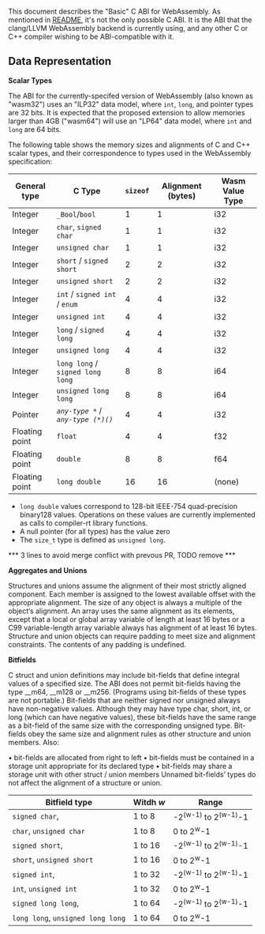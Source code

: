 This document describes the "Basic" C ABI for WebAssembly. As mentioned in
[README](README.md), it's not the only possible C ABI. It is the ABI that the
clang/LLVM WebAssembly backend is currently using, and any other C or C++
compiler wishing to be ABI-compatible with it.


## Data Representation

**Scalar Types**

The ABI for the currently-specifed version of WebAssembly (also known as "wasm32") uses an "ILP32" data model, 
where `int`, `long`, and pointer types are 32 bits. It is expected that the proposed extension to allow memories
larger than 4GB ("wasm64") will use an "LP64" data model, where `int` and `long` are 64 bits.

The following table shows the memory sizes and alignments of C and C++ scalar types, and their
correspondence to types used in the WebAssembly specification:


General type | C Type | `sizeof` | Alignment (bytes) | Wasm Value Type
-|-|-|-|-
 Integer | `_Bool`/`bool` | 1 | 1 | i32
 Integer | `char`, `signed char` | 1 | 1 | i32
 Integer | `unsigned char` | 1 | 1 | i32
 Integer | `short` / `signed short` | 2 | 2 | i32
 Integer | `unsigned short` | 2 | 2 | i32
 Integer | `int` / `signed int` / `enum` | 4 | 4 | i32
 Integer | `unsigned int` | 4 | 4 | i32
 Integer | `long` / `signed long` | 4 | 4 | i32
 Integer | `unsigned long` | 4 | 4 | i32
 Integer | `long long` / `signed long long` | 8 | 8 | i64
 Integer | `unsigned long long` | 8 | 8 | i64
 Pointer | *`any-type *`* / *`any-type (*)()`* | 4 | 4 | i32
 Floating point | `float` | 4 | 4 | f32
 Floating point | `double` | 8 | 8 | f64
 Floating point | `long double` | 16 | 16 | (none)
 
 * `long double` values correspond to 128-bit IEEE-754 quad-precision binary128 values.
 Operations on these values are currently implemented as calls to
 compiler-rt library functions.
 * A null pointer (for all types) has the value zero
 * The `size_t` type is defined as `unsigned long`.
 



*** 3 lines to avoid merge conflict with prevous PR, TODO remove ***

**Aggregates and Unions**

Structures and unions assume the alignment of their most strictly aligned component.
Each member is assigned to the lowest available offset with the appropriate
alignment. The size of any object is always a multiple of the object‘s alignment.
An array uses the same alignment as its elements, except that a local or global
array variable of length at least 16 bytes or a C99 variable-length array variable
always has alignment of at least 16 bytes.
Structure and union objects can require padding to meet size and alignment
constraints. The contents of any padding is undefined.

**Bitfields**

C struct and union definitions may include bit-fields that define integral values of
a specified size.
The ABI does not permit bit-fields having the type __m64, __m128 or __m256.
(Programs using bit-fields of these types are not portable.)
Bit-fields that are neither signed nor unsigned always have non-negative values.
Although they may have type char, short, int, or long (which can have negative values),
these bit-fields have the same range as a bit-field of the same size
with the corresponding unsigned type. Bit-fields obey the same size and alignment
rules as other structure and union members.
Also:

• bit-fields are allocated from right to left
• bit-fields must be contained in a storage unit appropriate for its declared
type
• bit-fields may share a storage unit with other struct / union members
Unnamed bit-fields’ types do not affect the alignment of a structure or union.

Bitfield type | Witdh *w* | Range
-|-|-
`signed char`, | 1 to 8 | -2<sup>(w-1)</sup> to 2<sup>(w-1)</sup>-1
`char`, `unsigned char` | 1 to 8 | 0 to 2<sup>w</sup>-1
`signed short`, | 1 to 16 | -2<sup>(w-1)</sup> to 2<sup>(w-1)</sup>-1
`short`, `unsigned short` | 1 to 16 | 0 to 2<sup>w</sup>-1
`signed int`, | 1 to 32 | -2<sup>(w-1)</sup> to 2<sup>(w-1)</sup>-1
`int`, `unsigned int` | 1 to 32 | 0 to 2<sup>w</sup>-1
`signed long long`, | 1 to 64 | -2<sup>(w-1)</sup> to 2<sup>(w-1)</sup>-1
`long long`, `unsigned long long` | 1 to 64 | 0 to 2<sup>w</sup>-1
